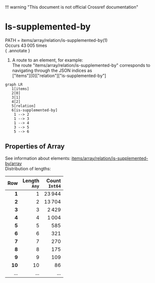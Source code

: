 !!! warning "This document is not official Crossref documentation"
# Is-supplemented-by
PATH = items/array/relation/is-supplemented-by(1)  
Occurs 43 005 times  
{ .annotate }

1. A route to an element, for example:  
   The route "items/array/relation/is-supplemented-by" corresponds to navigating through the JSON indices as  
   ["items"][0]["relation"]["is-supplemented-by"]  

```mermaid
graph LR
   1[items]
   2[0]
   3[1]
   4[2]
   5[relation]
   6[is-supplemented-by]
    1 --> 2
    1 --> 3
    1 --> 4
    3 --> 5
    5 --> 6
```


## Properties of Array
See information about elements: [items/array/relation/is-supplemented-by/array](array/index.md)  
Distribution of lengths:  

| **Row** | **Length**<br>`Any` | **Count**<br>`Int64` |
|--------:|--------------------:|---------------------:|
| **1**   | 1                   | 23 944               |
| **2**   | 2                   | 13 704               |
| **3**   | 3                   | 2 429                |
| **4**   | 4                   | 1 004                |
| **5**   | 5                   | 585                  |
| **6**   | 6                   | 321                  |
| **7**   | 7                   | 270                  |
| **8**   | 8                   | 175                  |
| **9**   | 9                   | 109                  |
| **10**  | 10                  | 86                   |
| ... | ... | ... |

